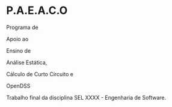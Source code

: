 # P.A.E.A.C.O

 Programa de
 
 Apoio ao 
 
 Ensino de 
 
 Análise Estática, 
 
 Cálculo de Curto Circuito e 
 
 OpenDSS

Trabalho final da disciplina SEL XXXX - Engenharia de Software.
